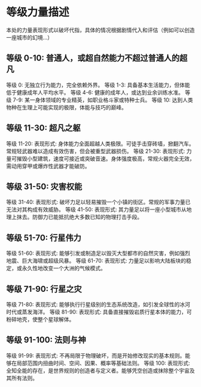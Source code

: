 # 等级力量描述

本处的力量表现形式以破坏代指，具体的情况根据剧情代入和评估（例如可以创造一座城市的幻境...）

## 等级 0-10: 普通人，或超自然能力不超过普通人的超凡

 等级 0: 无独立行为能力，完全依赖外界。
 等级 1-3: 具备基本生活能力，但体能低于健康成年人平均水平。
 等级 4-6: 健康的成年人，或达到业余训练水准。
 等级 7-9: 某一身体领域的专业精英，如职业格斗家或特种士兵。
 等级 10: 达到人类物种在生理上可能实现的极限，体能与技巧的巅峰。

## 等级 11-30: 超凡之躯

 等级 11-20:
     表现形式: 身体能力全面超越人类极限。可徒手击穿砖墙，掀翻汽车。常规轻武器难以造成有效伤害，但会被重型武器损伤。
 等级 21-30:
     表现形式: 力量可摧毁小型建筑，速度可接近或突破音速。身体强度极高，常规火器完全无效，需动用穿甲或爆炸性武器才能破防。

## 等级 31-50: 灾害权能

 等级 31-40:
     表现形式: 破坏力足以轻易摧毁一个小镇的街区。常规的军事力量已无法对其构成有效威胁。
 等级 41-50:
     表现形式: 其力量足以将一座小型城市从地理上抹去。防御力已能抵抗绝大多数已知的物理打击手段。

## 等级 51-70: 行星伟力

 等级 51-60:
     表现形式: 能够引发或制造足以毁灭大型都市的自然灾害，例如强烈地震、巨大海啸或超级风暴。
 等级 61-70:
     表现形式: 力量足以影响大陆板块的稳定，或永久性地改变一个大洲的气候模式。

## 等级 71-90: 行星之灾

 等级 71-80:
     表现形式: 能够执行行星级别的生态系统改造，如引发全球性的冰河时代或蒸发海洋。
 等级 81-90:
     表现形式: 具备直接摧毁岩质行星本体的能力，可粉碎地壳，使整个星球解体。

## 等级 91-100: 法则与神

 等级 91-99:
     表现形式: 不再局限于物理破坏，而是开始修改现实的基本规则。能够在局部范围内扭曲时间、空间、因果、概率等基础法则。
 等级 100:
     表现形式: 全知全能的存在，是世界规则的创造者与定义者。能够凭空创造或抹除整个宇宙及其所有法则。